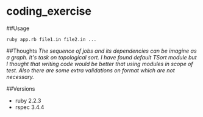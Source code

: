 # coding_exercise

##Usage
```
ruby app.rb file1.in file2.in ...
```

##Thoughts
*The sequence of jobs and its dependencies can be imagine as a graph. It's task on topological sort. I have found default TSort module but I thought that writing code would be better that using modules in scope of test. Also there are some extra validations on format which are not necessary.*

##Versions

* ruby 2.2.3
* rspec 3.4.4


